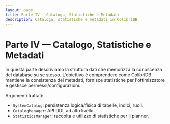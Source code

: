 ```yaml
---
layout: page
title: Parte IV — Catalogo, Statistiche e Metadati
description: Catalogo, statistiche e metadati in ColibrìDB
---
```


# Parte IV — Catalogo, Statistiche e Metadati

In questa parte descriviamo la struttura dati che memorizza la conoscenza del database su se stesso. L'obiettivo è comprendere come ColibrìDB mantiene la consistenza dei metadati, fornisce statistiche per l'ottimizzatore e gestisce permessi/configurazioni.

Argomenti trattati:
- `SystemCatalog`: persistenza logica/fisica di tabelle, indici, ruoli.
- `CatalogManager`: API DDL ad alto livello.
- `StatisticsManager`: raccolta e utilizzo di statistiche per il planner.
